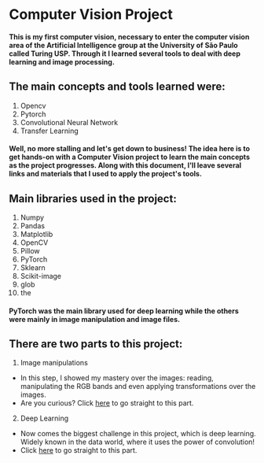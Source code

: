 # Computer Vision Project

#### This is my first computer vision, necessary to enter the computer vision area of ​​the Artificial Intelligence group at the University of São Paulo called Turing USP. Through it I learned several tools to deal with deep learning and image processing.

## The main concepts and tools learned were:

1. Opencv
2. Pytorch
3. Convolutional Neural Network
4. Transfer Learning

#### Well, no more stalling and let's get down to business! The idea here is to get hands-on with a Computer Vision project to learn the main concepts as the project progresses. Along with this document, I'll leave several links and materials that I used to apply the project's tools.

## Main libraries used in the project:

1. Numpy
2. Pandas
3. Matplotlib
4. OpenCV
5. Pillow
6. PyTorch
7. Sklearn
8. Scikit-image
9. glob
10. the

#### PyTorch was the main library used for deep learning while the others were mainly in image manipulation and image files.

## There are two parts to this project:

1. Image manipulations
  * In this step, I showed my mastery over the images: reading, manipulating the RGB bands and even applying transformations over the images.
  * Are you curious? Click [here](https://github.com/AlbertoRodrigues/computer_vision_starwars/blob/main/image_processing.ipynb) to go straight to this part.

2. Deep Learning
  * Now comes the biggest challenge in this project, which is deep learning. Widely known in the data world, where it uses the power of convolution!
  * Click [here](https://github.com/AlbertoRodrigues/computer_vision_starwars/blob/main/deep_learning.ipynb) to go straight to this part.
